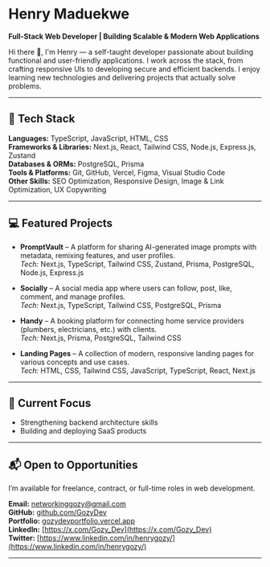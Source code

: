 # Henry Maduekwe

**Full-Stack Web Developer | Building Scalable & Modern Web Applications**  

Hi there 👋, I'm Henry — a self-taught developer passionate about building functional and user-friendly applications. I work across the stack, from crafting responsive UIs to developing secure and efficient backends. I enjoy learning new technologies and delivering projects that actually solve problems.  

---

## 🚀 Tech Stack

**Languages:** TypeScript, JavaScript, HTML, CSS  
**Frameworks & Libraries:** Next.js, React, Tailwind CSS, Node.js, Express.js, Zustand  
**Databases & ORMs:** PostgreSQL, Prisma  
**Tools & Platforms:** Git, GitHub, Vercel, Figma, Visual Studio Code  
**Other Skills:** SEO Optimization, Responsive Design, Image & Link Optimization, UX Copywriting  

---

## 💻 Featured Projects

- **PromptVault** – A platform for sharing AI-generated image prompts with metadata, remixing features, and user profiles.  
  *Tech:* Next.js, TypeScript, Tailwind CSS, Zustand, Prisma, PostgreSQL, Node.js, Express.js  

- **Socially** – A social media app where users can follow, post, like, comment, and manage profiles.  
  *Tech:* Next.js, TypeScript, Tailwind CSS, PostgreSQL, Prisma  

- **Handy** – A booking platform for connecting home service providers (plumbers, electricians, etc.) with clients.  
  *Tech:* Next.js, Prisma, PostgreSQL, Tailwind CSS  

- **Landing Pages** – A collection of modern, responsive landing pages for various concepts and use cases.  
  *Tech:* HTML, CSS, Tailwind CSS, JavaScript, TypeScript, React, Next.js  

---

## 🎯 Current Focus
- Strengthening backend architecture skills  
- Building and deploying SaaS products  

---

## 📬 Open to Opportunities
I’m available for freelance, contract, or full-time roles in web development.  

**Email:** [networkinggozy@gmail.com](mailto:networkinggozy@gmail.com)  
**GitHub:** [github.com/GozyDev](https://github.com/GozyDev)  
**Portfolio:** [gozydevportfolio.vercel.app](https://gozydevportfolio.vercel.app)  
**LinkedIn:** [https://x.com/Gozy_Dev](https://x.com/Gozy_Dev)  
**Twitter:** [https://www.linkedin.com/in/henrygozy/](https://www.linkedin.com/in/henrygozy/)  

---
